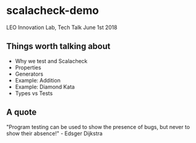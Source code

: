 # scalacheck-demo
LEO Innovation Lab, Tech Talk June 1st 2018

## Things worth talking about
* Why we test and Scalacheck
* Properties
* Generators
* Example: Addition
* Example: Diamond Kata
* Types vs Tests

## A quote

"Program testing can be used to show the presence of bugs, but never to show their absence!" - Edsger Dijkstra